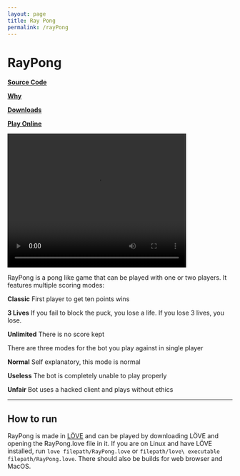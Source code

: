 ```yaml
---
layout: page
title: Ray Pong
permalink: /rayPong
---
```


# RayPong

[**Source Code**](https://github.com/RayTheNoob/Ray-Pong)

[**Why**](https://raythenoob.github.io/website/rayPong/why)

[**Downloads**](https://raythenoob.github.io/website/rayPong/download)

[**Play Online**](https://raythenoob.github.io/website/pages/rayPong/demo/ray-pong.html)

<!---
![ ](https://raw.githubusercontent.com/RayTheNoob/website/main/pages/rayPong/rpscreenshot2.png)
-->
<div>
<video width="400" height="300" autoplay loop class="scaleimg">>
  <source src="https://raw.githubusercontent.com/RayTheNoob/website/main/pages/rayPong/fmv.mp4" type="video/mp4">
Your browser does not support the video tag.
</video> 
</div>

RayPong is a pong like game that can be played with one or two players. It features multiple scoring modes:

**Classic**
First player to get ten points wins

**3 Lives**
If you fail to block the puck, you lose a life. If you lose 3 lives, you lose.

**Unlimited**
There is no score kept

There are three modes for the bot you play against in single player

**Normal**
Self explanatory, this mode is normal

**Useless**
The bot is completely unable to play properly

**Unfair**
Bot uses a hacked client and plays without ethics

---
## How to run
RayPong is made in [LÖVE](https://love2d.org/)  and can be played by downloading LÖVE and opening the RayPong.love file in it. If you are on Linux and have LÖVE installed, run `love filepath/RayPong.love` or `filepath/love\ executable filepath/RayPong.love`. There should also be builds for web browser and MacOS.
